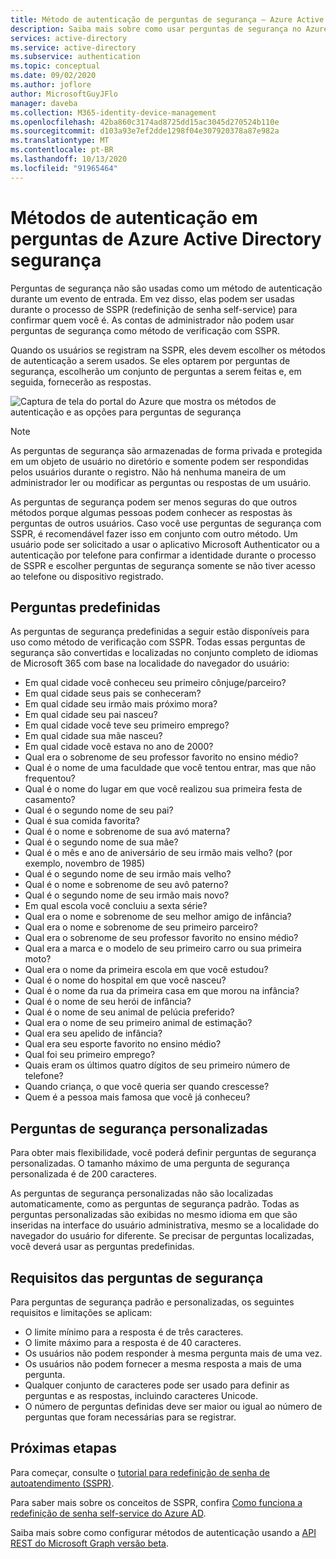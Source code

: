 ```yaml
---
title: Método de autenticação de perguntas de segurança – Azure Active Directory
description: Saiba mais sobre como usar perguntas de segurança no Azure Active Directory para ajudar a melhorar e proteger eventos de entrada
services: active-directory
ms.service: active-directory
ms.subservice: authentication
ms.topic: conceptual
ms.date: 09/02/2020
ms.author: joflore
author: MicrosoftGuyJFlo
manager: daveba
ms.collection: M365-identity-device-management
ms.openlocfilehash: 42ba860c3174ad8725dd15ac3045d270524b110e
ms.sourcegitcommit: d103a93e7ef2dde1298f04e307920378a87e982a
ms.translationtype: MT
ms.contentlocale: pt-BR
ms.lasthandoff: 10/13/2020
ms.locfileid: "91965464"
---
```

# <a name="authentication-methods-in-azure-active-directory---security-questions"></a>Métodos de autenticação em perguntas de Azure Active Directory segurança

Perguntas de segurança não são usadas como um método de autenticação durante um evento de entrada. Em vez disso, elas podem ser usadas durante o processo de SSPR (redefinição de senha self-service) para confirmar quem você é. As contas de administrador não podem usar perguntas de segurança como método de verificação com SSPR.

Quando os usuários se registram na SSPR, eles devem escolher os métodos de autenticação a serem usados. Se eles optarem por perguntas de segurança, escolherão um conjunto de perguntas a serem feitas e, em seguida, fornecerão as respostas.

![Captura de tela do portal do Azure que mostra os métodos de autenticação e as opções para perguntas de segurança](media/concept-authentication-methods/security-questions-authentication-method.png)

> [!NOTE]
> As perguntas de segurança são armazenadas de forma privada e protegida em um objeto de usuário no diretório e somente podem ser respondidas pelos usuários durante o registro. Não há nenhuma maneira de um administrador ler ou modificar as perguntas ou respostas de um usuário.

As perguntas de segurança podem ser menos seguras do que outros métodos porque algumas pessoas podem conhecer as respostas às perguntas de outros usuários. Caso você use perguntas de segurança com SSPR, é recomendável fazer isso em conjunto com outro método. Um usuário pode ser solicitado a usar o aplicativo Microsoft Authenticator ou a autenticação por telefone para confirmar a identidade durante o processo de SSPR e escolher perguntas de segurança somente se não tiver acesso ao telefone ou dispositivo registrado.

## <a name="predefined-questions"></a>Perguntas predefinidas

As perguntas de segurança predefinidas a seguir estão disponíveis para uso como método de verificação com SSPR. Todas essas perguntas de segurança são convertidas e localizadas no conjunto completo de idiomas de Microsoft 365 com base na localidade do navegador do usuário:

* Em qual cidade você conheceu seu primeiro cônjuge/parceiro?
* Em qual cidade seus pais se conheceram?
* Em qual cidade seu irmão mais próximo mora?
* Em qual cidade seu pai nasceu?
* Em qual cidade você teve seu primeiro emprego?
* Em qual cidade sua mãe nasceu?
* Em qual cidade você estava no ano de 2000?
* Qual era o sobrenome de seu professor favorito no ensino médio?
* Qual é o nome de uma faculdade que você tentou entrar, mas que não frequentou?
* Qual é o nome do lugar em que você realizou sua primeira festa de casamento?
* Qual é o segundo nome de seu pai?
* Qual é sua comida favorita?
* Qual é o nome e sobrenome de sua avó materna?
* Qual é o segundo nome de sua mãe?
* Qual é o mês e ano de aniversário de seu irmão mais velho? (por exemplo, novembro de 1985)
* Qual é o segundo nome de seu irmão mais velho?
* Qual é o nome e sobrenome de seu avô paterno?
* Qual é o segundo nome de seu irmão mais novo?
* Em qual escola você concluiu a sexta série?
* Qual era o nome e sobrenome de seu melhor amigo de infância?
* Qual era o nome e sobrenome de seu primeiro parceiro?
* Qual era o sobrenome de seu professor favorito no ensino médio?
* Qual era a marca e o modelo de seu primeiro carro ou sua primeira moto?
* Qual era o nome da primeira escola em que você estudou?
* Qual é o nome do hospital em que você nasceu?
* Qual é o nome da rua da primeira casa em que morou na infância?
* Qual é o nome de seu herói de infância?
* Qual é o nome de seu animal de pelúcia preferido?
* Qual era o nome de seu primeiro animal de estimação?
* Qual era seu apelido de infância?
* Qual era seu esporte favorito no ensino médio?
* Qual foi seu primeiro emprego?
* Quais eram os últimos quatro dígitos de seu primeiro número de telefone?
* Quando criança, o que você queria ser quando crescesse?
* Quem é a pessoa mais famosa que você já conheceu?

## <a name="custom-security-questions"></a>Perguntas de segurança personalizadas

Para obter mais flexibilidade, você poderá definir perguntas de segurança personalizadas. O tamanho máximo de uma pergunta de segurança personalizada é de 200 caracteres.

As perguntas de segurança personalizadas não são localizadas automaticamente, como as perguntas de segurança padrão. Todas as perguntas personalizadas são exibidas no mesmo idioma em que são inseridas na interface do usuário administrativa, mesmo se a localidade do navegador do usuário for diferente. Se precisar de perguntas localizadas, você deverá usar as perguntas predefinidas.

## <a name="security-question-requirements"></a>Requisitos das perguntas de segurança

Para perguntas de segurança padrão e personalizadas, os seguintes requisitos e limitações se aplicam:

* O limite mínimo para a resposta é de três caracteres.
* O limite máximo para a resposta é de 40 caracteres.
* Os usuários não podem responder à mesma pergunta mais de uma vez.
* Os usuários não podem fornecer a mesma resposta a mais de uma pergunta.
* Qualquer conjunto de caracteres pode ser usado para definir as perguntas e as respostas, incluindo caracteres Unicode.
* O número de perguntas definidas deve ser maior ou igual ao número de perguntas que foram necessárias para se registrar.

## <a name="next-steps"></a>Próximas etapas

Para começar, consulte o [tutorial para redefinição de senha de autoatendimento (SSPR)][tutorial-sspr].

Para saber mais sobre os conceitos de SSPR, confira [Como funciona a redefinição de senha self-service do Azure AD][concept-sspr].

Saiba mais sobre como configurar métodos de autenticação usando a [API REST do Microsoft Graph versão beta](/graph/api/resources/authenticationmethods-overview?view=graph-rest-beta).

<!-- INTERNAL LINKS -->
[tutorial-sspr]: tutorial-enable-sspr.md
[concept-sspr]: concept-sspr-howitworks.md
